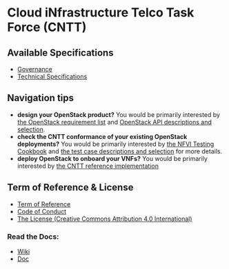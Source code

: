 # Cloud iNfrastructure Telco Task Force (CNTT)

## Available Specifications
* [Governance](doc/gov)
* [Technical Specifications](doc/tech)

## Navigation tips
* **design your OpenStack product?**
  You would be primarily interested by [the OpenStack requirement list](doc/ref_arch/openstack/chapters/chapter02.md)
  and [OpenStack API descriptions and selection](doc/ref_arch/openstack/chapters/chapter05.md).
* **check the CNTT conformance of your existing OpenStack deployments?**
  You would be primarily interested by
  [the NFVI Testing Cookbook](doc/ref_cert/RC1/chapters/chapter04.md)
  and [the test case descriptions and selection](doc/ref_cert/RC1/chapters/chapter03.md)
  for more details.
* **deploy OpenStack to onboard your VNFs?**
  You would be primarily interested by
  [the CNTT reference implementation](doc/ref_impl/cntt-ri/chapters/chapter01.md)

## Term of Reference & License
* [Term of Reference](GSMA_CNTT_Terms_of_Reference.pdf)
* [Code of Conduct](CODE_OF_CONDUCT.md)
* [The License (Creative Commons Attribution 4.0 International)](https://creativecommons.org/licenses/by/4.0/legalcode)

### Read the Docs:
* [Wiki](https://github.com/cntt-n/CNTT/wiki)
* [Doc](https://cntt-n.github.io/CNTT/)
